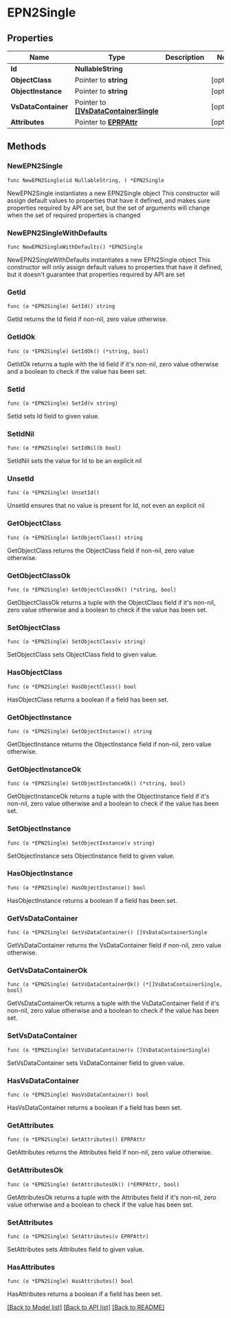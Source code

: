# EPN2Single

## Properties

Name | Type | Description | Notes
------------ | ------------- | ------------- | -------------
**Id** | **NullableString** |  | 
**ObjectClass** | Pointer to **string** |  | [optional] 
**ObjectInstance** | Pointer to **string** |  | [optional] 
**VsDataContainer** | Pointer to [**[]VsDataContainerSingle**](VsDataContainerSingle.md) |  | [optional] 
**Attributes** | Pointer to [**EPRPAttr**](EP_RP-Attr.md) |  | [optional] 

## Methods

### NewEPN2Single

`func NewEPN2Single(id NullableString, ) *EPN2Single`

NewEPN2Single instantiates a new EPN2Single object
This constructor will assign default values to properties that have it defined,
and makes sure properties required by API are set, but the set of arguments
will change when the set of required properties is changed

### NewEPN2SingleWithDefaults

`func NewEPN2SingleWithDefaults() *EPN2Single`

NewEPN2SingleWithDefaults instantiates a new EPN2Single object
This constructor will only assign default values to properties that have it defined,
but it doesn't guarantee that properties required by API are set

### GetId

`func (o *EPN2Single) GetId() string`

GetId returns the Id field if non-nil, zero value otherwise.

### GetIdOk

`func (o *EPN2Single) GetIdOk() (*string, bool)`

GetIdOk returns a tuple with the Id field if it's non-nil, zero value otherwise
and a boolean to check if the value has been set.

### SetId

`func (o *EPN2Single) SetId(v string)`

SetId sets Id field to given value.


### SetIdNil

`func (o *EPN2Single) SetIdNil(b bool)`

 SetIdNil sets the value for Id to be an explicit nil

### UnsetId
`func (o *EPN2Single) UnsetId()`

UnsetId ensures that no value is present for Id, not even an explicit nil
### GetObjectClass

`func (o *EPN2Single) GetObjectClass() string`

GetObjectClass returns the ObjectClass field if non-nil, zero value otherwise.

### GetObjectClassOk

`func (o *EPN2Single) GetObjectClassOk() (*string, bool)`

GetObjectClassOk returns a tuple with the ObjectClass field if it's non-nil, zero value otherwise
and a boolean to check if the value has been set.

### SetObjectClass

`func (o *EPN2Single) SetObjectClass(v string)`

SetObjectClass sets ObjectClass field to given value.

### HasObjectClass

`func (o *EPN2Single) HasObjectClass() bool`

HasObjectClass returns a boolean if a field has been set.

### GetObjectInstance

`func (o *EPN2Single) GetObjectInstance() string`

GetObjectInstance returns the ObjectInstance field if non-nil, zero value otherwise.

### GetObjectInstanceOk

`func (o *EPN2Single) GetObjectInstanceOk() (*string, bool)`

GetObjectInstanceOk returns a tuple with the ObjectInstance field if it's non-nil, zero value otherwise
and a boolean to check if the value has been set.

### SetObjectInstance

`func (o *EPN2Single) SetObjectInstance(v string)`

SetObjectInstance sets ObjectInstance field to given value.

### HasObjectInstance

`func (o *EPN2Single) HasObjectInstance() bool`

HasObjectInstance returns a boolean if a field has been set.

### GetVsDataContainer

`func (o *EPN2Single) GetVsDataContainer() []VsDataContainerSingle`

GetVsDataContainer returns the VsDataContainer field if non-nil, zero value otherwise.

### GetVsDataContainerOk

`func (o *EPN2Single) GetVsDataContainerOk() (*[]VsDataContainerSingle, bool)`

GetVsDataContainerOk returns a tuple with the VsDataContainer field if it's non-nil, zero value otherwise
and a boolean to check if the value has been set.

### SetVsDataContainer

`func (o *EPN2Single) SetVsDataContainer(v []VsDataContainerSingle)`

SetVsDataContainer sets VsDataContainer field to given value.

### HasVsDataContainer

`func (o *EPN2Single) HasVsDataContainer() bool`

HasVsDataContainer returns a boolean if a field has been set.

### GetAttributes

`func (o *EPN2Single) GetAttributes() EPRPAttr`

GetAttributes returns the Attributes field if non-nil, zero value otherwise.

### GetAttributesOk

`func (o *EPN2Single) GetAttributesOk() (*EPRPAttr, bool)`

GetAttributesOk returns a tuple with the Attributes field if it's non-nil, zero value otherwise
and a boolean to check if the value has been set.

### SetAttributes

`func (o *EPN2Single) SetAttributes(v EPRPAttr)`

SetAttributes sets Attributes field to given value.

### HasAttributes

`func (o *EPN2Single) HasAttributes() bool`

HasAttributes returns a boolean if a field has been set.


[[Back to Model list]](../README.md#documentation-for-models) [[Back to API list]](../README.md#documentation-for-api-endpoints) [[Back to README]](../README.md)


